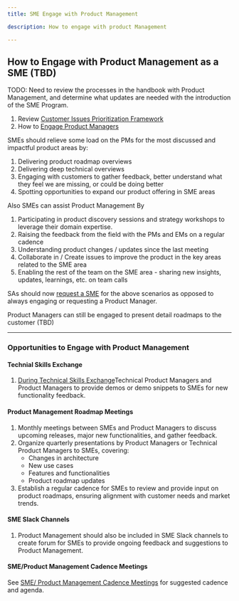 ```yaml
---
title: SME Engage with Product Management 

description: How to engage with product Management

---
```


## How to Engage with Product Management as a SME (TBD)

TODO:  Need to review the processes in the handbook with Product Management, and determine what updates are needed with the introduction of the SME Program.

1. Review [Customer Issues Prioritization Framework](/handbook/product/product-processes/customer-issues-prioritization-framework/)  
2. How to [Engage Product Managers](/handbook/product/product-management/#how-to-engage-product-managers)

SMEs should relieve some load on the PMs for the most discussed and impactful product areas by:

1. Delivering product roadmap overviews
2. Delivering deep technical overviews
3. Engaging with customers to gather feedback, better understand what they feel we are missing, or could be doing better
4. Spotting opportunities to expand our product offering in SME areas

Also SMEs can assist Product Management By

1. Participating in product discovery sessions and strategy workshops to leverage their domain expertise.
2. Raising the feedback from the field with the PMs and EMs on a regular cadence
3. Understanding product changes / updates since the last meeting
4. Collaborate in / Create issues to improve the product in the key areas related to the SME area
5. Enabling the rest of the team on the SME area - sharing new insights, updates, learnings, etc. on team calls

SAs should now [request a SME](content/handbook/solutions-architects/sa-practices/subject-matter-experts/sme-request/) for the above scenarios as opposed to always engaging or requesting a Product Manager.

Product Managers can still be engaged to present detail roadmaps to the customer (TBD)

---

### **Opportunities to Engage with Product Management**

#### Technial Skills Exchange

1. [During Technical Skills Exchange](/handbook/solutions-architects/sa-practices/subject-matter-experts/sme-cadences/sme-tech-skills)Technical Product Managers and Product Managers to provide demos or demo snippets to SMEs for new functionality feedback.

#### Product Management Roadmap Meetings

1. Monthly meetings between SMEs and Product Managers to discuss upcoming releases, major new functionalities, and gather feedback.
2. Organize quarterly presentations by Product Managers or Technical Product Managers to SMEs, covering:
   - Changes in architecture
   - New use cases
   - Features and functionalities
   - Product roadmap updates
3. Establish a regular cadence for SMEs to review and provide input on product roadmaps, ensuring alignment with customer needs and market trends.

#### SME Slack Channels

1. Product Management should also be included in SME Slack channels to create forum for SMEs to provide ongoing feedback and suggestions to Product Management.

#### SME/Product Management Cadence Meetings

See [SME/ Product Management Cadence Meetings](/handbook/solutions-architects/sa-practices/subject-matter-experts/sme-cadences/#sme-product-cadence) for suggested cadence and agenda.
